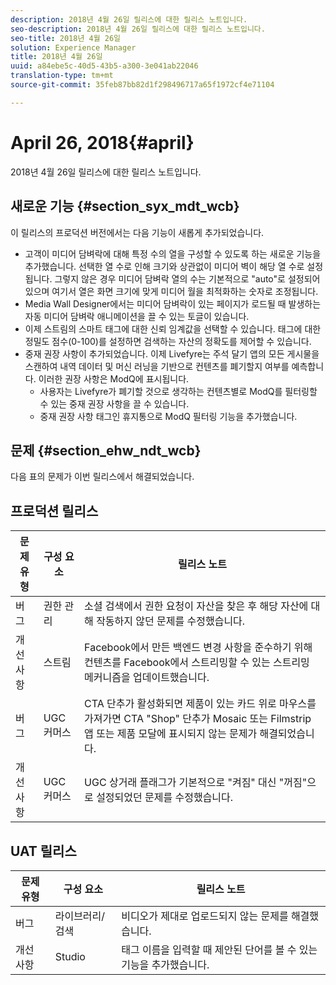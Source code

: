 ```yaml
---
description: 2018년 4월 26일 릴리스에 대한 릴리스 노트입니다.
seo-description: 2018년 4월 26일 릴리스에 대한 릴리스 노트입니다.
seo-title: 2018년 4월 26일
solution: Experience Manager
title: 2018년 4월 26일
uuid: a84ebe5c-40d5-43b5-a300-3e041ab22046
translation-type: tm+mt
source-git-commit: 35feb87bb82d1f298496717a65f1972cf4e71104

---
```



# April 26, 2018{#april}

2018년 4월 26일 릴리스에 대한 릴리스 노트입니다.

## 새로운 기능 {#section_syx_mdt_wcb}

이 릴리스의 프로덕션 버전에서는 다음 기능이 새롭게 추가되었습니다.

* 고객이 미디어 담벼락에 대해 특정 수의 열을 구성할 수 있도록 하는 새로운 기능을 추가했습니다. 선택한 열 수로 인해 크기와 상관없이 미디어 벽이 해당 열 수로 설정됩니다. 그렇지 않은 경우 미디어 담벼락 열의 수는 기본적으로 "auto"로 설정되어 있으며 여기서 열은 화면 크기에 맞게 미디어 월을 최적화하는 숫자로 조정됩니다.
* Media Wall Designer에서는 미디어 담벼락이 있는 페이지가 로드될 때 발생하는 자동 미디어 담벼락 애니메이션을 끌 수 있는 토글이 있습니다.
* 이제 스트림의 스마트 태그에 대한 신뢰 임계값을 선택할 수 있습니다. 태그에 대한 정밀도 점수(0-100)를 설정하면 검색하는 자산의 정확도를 제어할 수 있습니다.
* 중재 권장 사항이 추가되었습니다. 이제 Livefyre는 주석 달기 앱의 모든 게시물을 스캔하여 내역 데이터 및 머신 러닝을 기반으로 컨텐츠를 폐기할지 여부를 예측합니다. 이러한 권장 사항은 ModQ에 표시됩니다.
   * 사용자는 Livefyre가 폐기할 것으로 생각하는 컨텐츠별로 ModQ를 필터링할 수 있는 중재 권장 사항을 끌 수 있습니다.
   * 중재 권장 사항 태그인 휴지통으로 ModQ 필터링 기능을 추가했습니다.

## 문제 {#section_ehw_ndt_wcb}

다음 표의 문제가 이번 릴리스에서 해결되었습니다.

## 프로덕션 릴리스

| **문제 유형** | **구성 요소** | **릴리스 노트** |
|---|---|---|
| 버그 | 권한 관리 | 소셜 검색에서 권한 요청이 자산을 찾은 후 해당 자산에 대해 작동하지 않던 문제를 수정했습니다. |
| 개선 사항 | 스트림 | Facebook에서 만든 백엔드 변경 사항을 준수하기 위해 컨텐츠를 Facebook에서 스트리밍할 수 있는 스트리밍 메커니즘을 업데이트했습니다. |
| 버그 | UGC 커머스 | CTA 단추가 활성화되면 제품이 있는 카드 위로 마우스를 가져가면 CTA "Shop" 단추가 Mosaic 또는 Filmstrip 앱 또는 제품 모달에 표시되지 않는 문제가 해결되었습니다. |
| 개선 사항 | UGC 커머스 | UGC 상거래 플래그가 기본적으로 "켜짐" 대신 "꺼짐"으로 설정되었던 문제를 수정했습니다. |

## UAT 릴리스

| **문제 유형** | **구성 요소** | **릴리스 노트** |
|---|---|---|
| 버그 | 라이브러리/검색 | 비디오가 제대로 업로드되지 않는 문제를 해결했습니다. |
| 개선 사항 | Studio | 태그 이름을 입력할 때 제안된 단어를 볼 수 있는 기능을 추가했습니다. |

